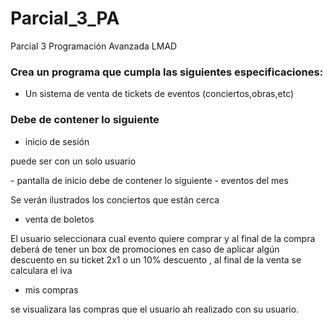 # Parcial_3_PA
Parcial 3 Programación Avanzada LMAD

### Crea un programa que cumpla las siguientes especificaciones:
- Un sistema de venta de tickets de eventos (conciertos,obras,etc)

### **Debe de contener lo siguiente**
- inicio de sesión
<p>  puede ser con un solo usuario</p>
- pantalla de inicio debe de contener lo siguiente
- eventos del mes 

<p>  Se verán ilustrados los conciertos que están cerca</p>

- venta de boletos

<p>El usuario seleccionara cual evento quiere comprar y al final de la compra deberá de tener un box de promociones en caso de aplicar algún descuento en su ticket 2x1 o un 10% descuento , al final de la venta se calculara el iva</p>

- mis compras

<p>se visualizara las compras que el usuario ah realizado con su usuario.</p>
